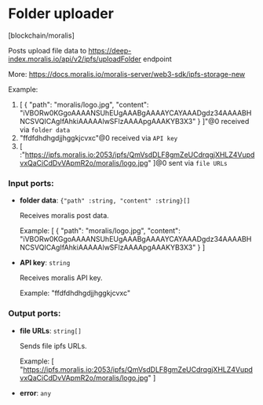 # Folder uploader

[blockchain/moralis]

Posts upload file data to  https://deep-index.moralis.io/api/v2/ipfs/uploadFolder endpoint

More: 
https://docs.moralis.io/moralis-server/web3-sdk/ipfs-storage-new

Example:
1. [
    {
      "path": "moralis/logo.jpg",
      "content": "iVBORw0KGgoAAAANSUhEUgAAABgAAAAYCAYAAADgdz34AAAABHNCSVQICAgIfAhkiAAAAAlwSFlzAAAApgAAAKYB3X3"
    }
  ]"@0 received via `folder data`  
2. "ffdfdhdhgdjjhggkjcvxc"@0 received via `API key` 
3. [  :"https://ipfs.moralis.io:2053/ipfs/QmVsdDLF8gmZeUCdrqgjXHLZ4VupdvxQaCiCdDvVApmR2o/moralis/logo.jpg" 
]@0 sent via `file URLs`

### Input ports:

* __folder data__: `{"path" :string, "content" :string}[]`

    Receives moralis post data.
    
    Example:
    [
        {
          "path": "moralis/logo.jpg",
          "content": "iVBORw0KGgoAAAANSUhEUgAAABgAAAAYCAYAAADgdz34AAAABHNCSVQICAgIfAhkiAAAAAlwSFlzAAAApgAAAKYB3X3"
        }
      ]


* __API key__: `string`

    Receives moralis API key.
    
    Example: 
    "ffdfdhdhgdjjhggkjcvxc" 

### Output ports:

* __file URLs__: `string[]`

    Sends file ipfs URLs.
    
    Example:
     [
    "https://ipfs.moralis.io:2053/ipfs/QmVsdDLF8gmZeUCdrqgjXHLZ4VupdvxQaCiCdDvVApmR2o/moralis/logo.jpg" 
    ]
    


* __error__: `any`

